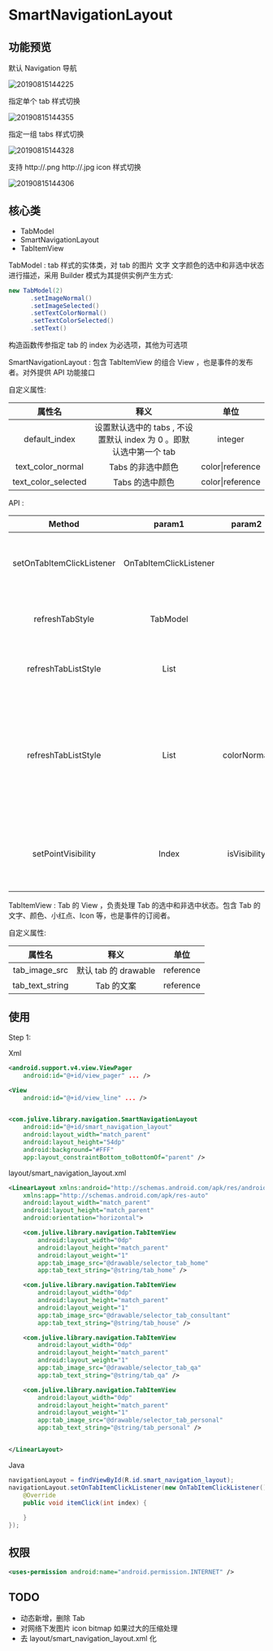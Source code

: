 

# SmartNavigationLayout



## 功能预览

默认 Navigation 导航

![20190815144225](./images/20190815144225.jpg)



指定单个 tab 样式切换



![20190815144355](./images/20190815144355.jpg)





指定一组 tabs 样式切换



![20190815144328](./images/20190815144328.jpg)



支持 http://.png http://.jpg icon 样式切换



![20190815144306](./images/20190815144306.jpg)



## 核心类

- TabModel
- SmartNavigationLayout 
- TabItemView





TabModel : tab 样式的实体类，对 tab 的图片 文字 文字颜色的选中和非选中状态进行描述，采用 Builder 模式为其提供实例产生方式:



```java
new TabModel(2)
      .setImageNormal()
      .setImageSelected()
      .setTextColorNormal()
      .setTextColorSelected()
      .setText()
```

构造函数传参指定 tab 的 index 为必选项，其他为可选项



SmartNavigationLayout : 包含 TabItemView 的组合 View ，也是事件的发布者。对外提供 API 功能接口



自定义属性:

|       属性名        |                             释义                             |       单位       |
| :-----------------: | :----------------------------------------------------------: | :--------------: |
|    default_index    | 设置默认选中的 tabs , 不设置默认 index 为 0 。即默认选中第一个 tab |     integer      |
|  text_color_normal  |                      Tabs 的非选中颜色                       | color\|reference |
| text_color_selected |                       Tabs 的选中颜色                        | color\|reference |



API :

|          Method           |         param1         |    param2    |    param3     |                     释义                     |
| :-----------------------: | :--------------------: | :----------: | :-----------: | :------------------------------------------: |
| setOnTabItemClickListener | OnTabItemClickListener |              |               |             Tabs 的点击事件监听              |
|      refreshTabStyle      |        TabModel        |              |               |              刷新指定 tab 样式               |
|    refreshTabListStyle    |     List<TabModel>     |              |               |              刷新一组 tabs 样式              |
|    refreshTabListStyle    |     List<TabModel>     | colorNormal  | colorSelected | 刷新一组 tabs 样式, 指定文字的选中非选中颜色 |
|    setPointVisibility     |         Index          | isVisibility |     count     |          设置指定 tab 红点是否隐藏           |



TabItemView : Tab 的 View ，负责处理 Tab 的选中和非选中状态。包含 Tab 的文字、颜色、小红点、Icon 等，也是事件的订阅者。



自定义属性:

|     属性名      |         释义         |   单位    |
| :-------------: | :------------------: | :-------: |
|  tab_image_src  | 默认 tab 的 drawable | reference |
| tab_text_string |      Tab 的文案      | reference |





## 使用

Step 1:

Xml 

```xml
<android.support.v4.view.ViewPager
    android:id="@+id/view_pager" ... />

<View
    android:id="@+id/view_line" ... />


<com.julive.library.navigation.SmartNavigationLayout
    android:id="@+id/smart_navigation_layout"
    android:layout_width="match_parent"
    android:layout_height="54dp"
    android:background="#FFF"
    app:layout_constraintBottom_toBottomOf="parent" />
```

layout/smart_navigation_layout.xml

```xml
<LinearLayout xmlns:android="http://schemas.android.com/apk/res/android"
    xmlns:app="http://schemas.android.com/apk/res-auto"
    android:layout_width="match_parent"
    android:layout_height="match_parent"
    android:orientation="horizontal">

    <com.julive.library.navigation.TabItemView
        android:layout_width="0dp"
        android:layout_height="match_parent"
        android:layout_weight="1"
        app:tab_image_src="@drawable/selector_tab_home"
        app:tab_text_string="@string/tab_home" />

    <com.julive.library.navigation.TabItemView
        android:layout_width="0dp"
        android:layout_height="match_parent"
        android:layout_weight="1"
        app:tab_image_src="@drawable/selector_tab_consultant"
        app:tab_text_string="@string/tab_house" />

    <com.julive.library.navigation.TabItemView
        android:layout_width="0dp"
        android:layout_height="match_parent"
        android:layout_weight="1"
        app:tab_image_src="@drawable/selector_tab_qa"
        app:tab_text_string="@string/tab_qa" />

    <com.julive.library.navigation.TabItemView
        android:layout_width="0dp"
        android:layout_height="match_parent"
        android:layout_weight="1"
        app:tab_image_src="@drawable/selector_tab_personal"
        app:tab_text_string="@string/tab_personal" />


</LinearLayout>
```



Java



```java
navigationLayout = findViewById(R.id.smart_navigation_layout);
navigationLayout.setOnTabItemClickListener(new OnTabItemClickListener() {
    @Override
    public void itemClick(int index) {
        
    }
});
```



## 权限

```xml
<uses-permission android:name="android.permission.INTERNET" />
```



## TODO

- 动态新增，删除 Tab
- 对网络下发图片 icon bitmap 如果过大的压缩处理
- 去 layout/smart_navigation_layout.xml 化